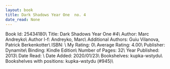 ```yaml
---
layout: book
title: Dark Shadows Year One  no. 4
date_read: None
---
```


Book Id: 25434180\ 
Title: Dark Shadows Year One #4\ 
Author: Marc Andreyko\ 
Author l-f: Andreyko, Marc\ 
Additional Authors: Guiu Vilanova, Patrick Berkenkotter\ 
ISBN: \ 
My Rating: 0\ 
Average Rating: 4.00\ 
Publisher: Dynamite\ 
Binding: Kindle Edition\ 
Number of Pages: 32\ 
Year Published: 2013\ 
Date Read: \ 
Date Added: 2020/01/23\ 
Bookshelves: kupka-wstydu\ 
Bookshelves with positions: kupka-wstydu (#945)\ 


